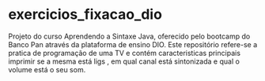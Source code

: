 # exercicios_fixacao_dio

Projeto do curso Aprendendo a Sintaxe Java, oferecido pelo bootcamp do Banco Pan através da plataforma de ensino DIO.
Este repositório refere-se a pratica de programação de  uma TV e contém caracteristicas principais  imprimir se a mesma está ligs , em qual canal está sintonizada e qual o volume  está o seu som.
